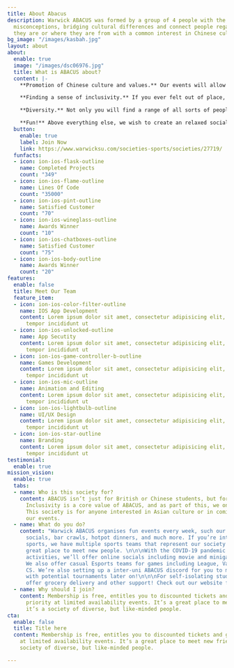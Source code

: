 ```yaml
---
title: About Abacus
description: Warwick ABACUS was formed by a group of 4 people with the aim of reducing
  misconceptions, bridging cultural differences and connect people regardless of who
  they are or where they are from with a common interest in Chinese culture.
bg_image: "/images/kasbah.jpg"
layout: about
about:
  enable: true
  image: "/images/dsc06976.jpg"
  title: What is ABACUS about?
  content: |-
    **Promotion of Chinese culture and values.** Our events will allow you to experience this age old culture rich of unique fascinating traditions.

    **Finding a sense of inclusivity.** If you ever felt out of place, you may just be able to find like-minded people who will understand you. We are a close community and we try to accommodate everyone with common interests. You will likely build bonds for life and create a home away from home!

    **Diversity.** Not only you will find a range of all sorts of people with incredible international mindsets, yet woven together through the influence of a Chinese background. Nevertheless, we can also cater anyone with even the mildest interests in Chinese culture.

    **Fun!** Above everything else, we wish to create an relaxed social environment for everyone to create cheerful memories and ever lasting relationships in the society.
  button:
    enable: true
    label: Join Now
    link: https://www.warwicksu.com/societies-sports/societies/27719/
  funfacts:
  - icon: ion-ios-flask-outline
    name: Completed Projects
    count: "349"
  - icon: ion-ios-flame-outline
    name: Lines Of Code
    count: "35000"
  - icon: ion-ios-pint-outline
    name: Satisfied Customer
    count: "70"
  - icon: ion-ios-wineglass-outline
    name: Awards Winner
    count: "10"
  - icon: ion-ios-chatboxes-outline
    name: Satisfied Customer
    count: "75"
  - icon: ion-ios-body-outline
    name: Awards Winner
    count: "20"
features:
  enable: false
  title: Meet Our Team
  feature_item:
  - icon: ion-ios-color-filter-outline
    name: IOS App Development
    content: Lorem ipsum dolor sit amet, consectetur adipisicing elit, sed do eiusmod
      tempor incididunt ut
  - icon: ion-ios-unlocked-outline
    name: App Secutity
    content: Lorem ipsum dolor sit amet, consectetur adipisicing elit, sed do eiusmod
      tempor incididunt ut
  - icon: ion-ios-game-controller-b-outline
    name: Games Development
    content: Lorem ipsum dolor sit amet, consectetur adipisicing elit, sed do eiusmod
      tempor incididunt ut
  - icon: ion-ios-mic-outline
    name: Animation and Editing
    content: Lorem ipsum dolor sit amet, consectetur adipisicing elit, sed do eiusmod
      tempor incididunt ut
  - icon: ion-ios-lightbulb-outline
    name: UI/UX Design
    content: Lorem ipsum dolor sit amet, consectetur adipisicing elit, sed do eiusmod
      tempor incididunt ut
  - icon: ion-ios-star-outline
    name: Branding
    content: Lorem ipsum dolor sit amet, consectetur adipisicing elit, sed do eiusmod
      tempor incididunt ut
testimonial:
  enable: true
mission_vision:
  enable: true
  tabs:
  - name: Who is this society for?
    content: ABACUS isn’t just for British or Chinese students, but for everyone!
      Inclusivity is a core value of ABACUS, and as part of this, we only speak english.
      This society is for anyone interested in Asian culture or in coming to any of
      our events.
  - name: What do you do?
    content: "Warwick ABACUS organises fun events every week, such our “Boba and Chill”
      socials, bar crawls, hotpot dinners, and much more. If you’re interested in
      sports, we have multiple sports teams that represent our society that are another
      great place to meet new people. \n\n\nWith the COVID-19 pandemic limiting in-person
      activities, we’ll offer online socials including movie and minigame nights.
      We also offer casual Esports teams for games including League, Valorant, and
      CS. We’re also setting up a inter-uni ABACUS discord for you to meet more people,
      with potential tournaments later on!\n\n\nFor self-isolating students, we also
      offer grocery delivery and other support! Check out our website for more details."
  - name: Why should I join?
    content: Membership is free, entitles you to discounted tickets and gives you
      priority at limited availability events. It’s a great place to meet new friends,
      it’s a society of diverse, but like-minded people.
cta:
  enable: false
  title: Title here
  content: Membership is free, entitles you to discounted tickets and gives you priority
    at limited availability events. It’s a great place to meet new friends, it’s a
    society of diverse, but like-minded people.

---
```

